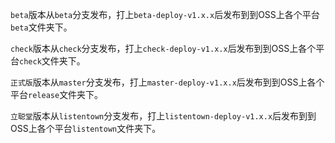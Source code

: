 
`beta`版本从`beta`分支发布，打上`beta-deploy-v1.x.x`后发布到到OSS上各个平台`beta`文件夹下。

`check`版本从`check`分支发布，打上`check-deploy-v1.x.x`后发布到到OSS上各个平台`check`文件夹下。

`正式版`版本从`master`分支发布，打上`master-deploy-v1.x.x`后发布到到OSS上各个平台`release`文件夹下。

`立聪堂`版本从`listentown`分支发布，打上`listentown-deploy-v1.x.x`后发布到到OSS上各个平台`listentown`文件夹下。
